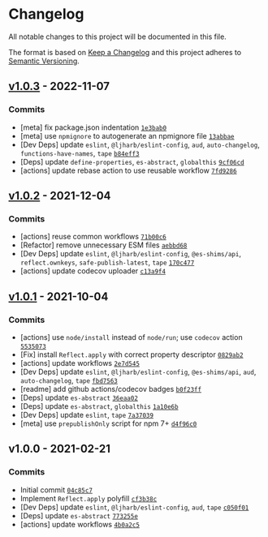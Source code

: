 # Changelog

All notable changes to this project will be documented in this file.

The format is based on [Keep a Changelog](https://keepachangelog.com/en/1.0.0/)
and this project adheres to [Semantic Versioning](https://semver.org/spec/v2.0.0.html).

## [v1.0.3](https://github.com/es-shims/Reflect.apply/compare/v1.0.2...v1.0.3) - 2022-11-07

### Commits

- [meta] fix package.json indentation [`1e3bab0`](https://github.com/es-shims/Reflect.apply/commit/1e3bab021a23b11a347f690ec92c15aefd6164f2)
- [meta] use `npmignore` to autogenerate an npmignore file [`13abbae`](https://github.com/es-shims/Reflect.apply/commit/13abbae3ee2c22a9dd52233e9f80f7a6bff5d399)
- [Dev Deps] update `eslint`, `@ljharb/eslint-config`, `aud`, `auto-changelog`, `functions-have-names`, `tape` [`b84eff3`](https://github.com/es-shims/Reflect.apply/commit/b84eff3c70210de953655947365460abce8284d0)
- [Deps] update `define-properties`, `es-abstract`, `globalthis` [`9cf06cd`](https://github.com/es-shims/Reflect.apply/commit/9cf06cd1d732ed02fd913b045e621c043bbfcda1)
- [actions] update rebase action to use reusable workflow [`7fd9286`](https://github.com/es-shims/Reflect.apply/commit/7fd92860376f6d301bb1e52abb9e1f614c61846a)

## [v1.0.2](https://github.com/es-shims/Reflect.apply/compare/v1.0.1...v1.0.2) - 2021-12-04

### Commits

- [actions] reuse common workflows [`71b00c6`](https://github.com/es-shims/Reflect.apply/commit/71b00c6398b21764a28877b8d8e140a0052a5129)
- [Refactor] remove unnecessary ESM files [`aebbd68`](https://github.com/es-shims/Reflect.apply/commit/aebbd680828c4689608b43a779112c27c0ea365e)
- [Dev Deps] update `eslint`, `@ljharb/eslint-config`, `@es-shims/api`, `reflect.ownkeys`, `safe-publish-latest`, `tape` [`170c477`](https://github.com/es-shims/Reflect.apply/commit/170c477c83dad309c7ee844d5eadbf9f9ca13fd5)
- [actions] update codecov uploader [`c13a9f4`](https://github.com/es-shims/Reflect.apply/commit/c13a9f45866a0eb2cab710c7dcaddc088988b8b4)

## [v1.0.1](https://github.com/es-shims/Reflect.apply/compare/v1.0.0...v1.0.1) - 2021-10-04

### Commits

- [actions] use `node/install` instead of `node/run`; use `codecov` action [`5535073`](https://github.com/es-shims/Reflect.apply/commit/5535073086e278ceadc72919f548528520fd88f9)
- [Fix] install `Reflect.apply` with correct property descriptor [`0829ab2`](https://github.com/es-shims/Reflect.apply/commit/0829ab23a0a8efe4332a4b599dd9a3066617e6ad)
- [actions] update workflows [`2e7d545`](https://github.com/es-shims/Reflect.apply/commit/2e7d545aeaa121eeeaca8beea2aac1dd48093189)
- [Dev Deps] update `eslint`, `@ljharb/eslint-config`, `@es-shims/api`, `aud`, `auto-changelog`, `tape` [`fbd7563`](https://github.com/es-shims/Reflect.apply/commit/fbd7563db6d4d34d0ea07690b3dd8e5870001292)
- [readme] add github actions/codecov badges [`b0f23ff`](https://github.com/es-shims/Reflect.apply/commit/b0f23ff2bd4cc6846206d2f4ef6d231520ea9233)
- [Deps] update `es-abstract` [`36eaa02`](https://github.com/es-shims/Reflect.apply/commit/36eaa021f0c4257da7acb29eea7e67865b3b7682)
- [Deps] update `es-abstract`, `globalthis` [`1a10e6b`](https://github.com/es-shims/Reflect.apply/commit/1a10e6bdd5f703cd2c8851b6e0104b8ebb8e7195)
- [Dev Deps] update `eslint`, `tape` [`7a37039`](https://github.com/es-shims/Reflect.apply/commit/7a37039fa0ee84daebe423bb6822d98fc796dc2e)
- [meta] use `prepublishOnly` script for npm 7+ [`d4f96c0`](https://github.com/es-shims/Reflect.apply/commit/d4f96c03ef64f6c3fb4a7e4a3b39ebe398da5703)

## v1.0.0 - 2021-02-21

### Commits

- Initial commit [`04c85c7`](https://github.com/es-shims/Reflect.apply/commit/04c85c72023cee1673839d9fb7cd7f1c43cbac2e)
- Implement `Reflect.apply` polyfill [`cf3b38c`](https://github.com/es-shims/Reflect.apply/commit/cf3b38cd58705f3a8e63d42de55680075e21dde3)
- [Dev Deps] update `eslint`, `@ljharb/eslint-config`, `aud`, `tape` [`c050f01`](https://github.com/es-shims/Reflect.apply/commit/c050f0176a24e1c358c552ec6b3ce56f381cac1f)
- [Deps] update `es-abstract` [`773255e`](https://github.com/es-shims/Reflect.apply/commit/773255e7c1661c0dff03263a53d42ec36eb28b59)
- [actions] update workflows [`4b0a2c5`](https://github.com/es-shims/Reflect.apply/commit/4b0a2c5fbe8392a54a8ec95bc6c5e33662975dbb)
